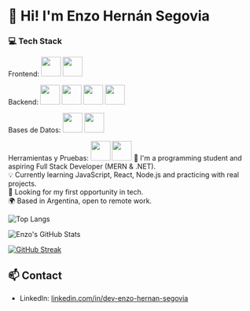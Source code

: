 # 👋 Hi! I'm Enzo Hernán Segovia

### 💻 Tech Stack
Frontend: <img src="https://cdn.jsdelivr.net/gh/devicons/devicon/icons/react/react-original.svg" width="40"/> <img src="https://cdn.jsdelivr.net/gh/devicons/devicon/icons/javascript/javascript-original.svg" width="40"/>

Backend: <img src="https://cdn.jsdelivr.net/gh/devicons/devicon/icons/csharp/csharp-original.svg" width="40"/> <img src="https://cdn.jsdelivr.net/gh/devicons/devicon/icons/cplusplus/cplusplus-original.svg" width="40"/> <img src="https://cdn.jsdelivr.net/gh/devicons/devicon/icons/python/python-original.svg" width="40"/> <img src="https://cdn.jsdelivr.net/gh/devicons/devicon/icons/nodejs/nodejs-original.svg" width="40"/>

Bases de Datos: <img src="https://cdn.jsdelivr.net/gh/devicons/devicon/icons/microsoftsqlserver/microsoftsqlserver-plain.svg" width="40"/> <img src="https://cdn.jsdelivr.net/gh/devicons/devicon/icons/mongodb/mongodb-original.svg" width="40"/>

Herramientas y Pruebas: <img src="https://cdn.jsdelivr.net/gh/devicons/devicon/icons/git/git-original.svg" width="40"/> <img src="https://cdn.jsdelivr.net/gh/devicons/devicon/icons/postman/postman-original.svg" width="40"/>
🎯 I'm a programming student and aspiring Full Stack Developer (MERN & .NET).  
💡 Currently learning JavaScript, React, Node.js and practicing with real projects.  
💼 Looking for my first opportunity in tech.  
🌍 Based in Argentina, open to remote work.


![Top Langs](https://github-readme-stats.vercel.app/api/top-langs/?username=githubestudio&layout=compact&theme=github_dark)

![Enzo's GitHub Stats](https://github-readme-stats.vercel.app/api?username=githubestudio&show_icons=true&theme=github_dark)

[![GitHub Streak](https://streak-stats.demolab.com/?user=githubestudio&theme=dark)](https://git.io/streak-stats)


## 📫 Contact
- LinkedIn: [linkedin.com/in/dev-enzo-hernan-segovia](https://linkedin.com/in/dev-enzo-hernan-segovia)


